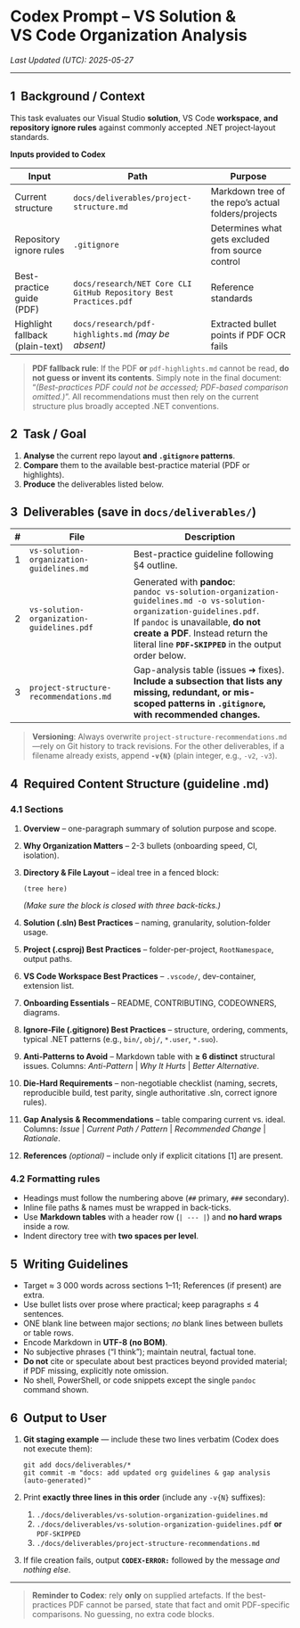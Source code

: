 # Codex Prompt – VS Solution & VS Code Organization Analysis

*Last Updated (UTC): 2025-05-27*

---

## 1  Background / Context

This task evaluates our Visual Studio **solution**, VS Code **workspace**, **and repository ignore rules** against commonly accepted .NET project‑layout standards.

**Inputs provided to Codex**

| Input                           | Path                                                              | Purpose                                             |
| ------------------------------- | ----------------------------------------------------------------- | --------------------------------------------------- |
| Current structure               | `docs/deliverables/project-structure.md`                          | Markdown tree of the repo’s actual folders/projects |
| Repository ignore rules         | `.gitignore`                                                      | Determines what gets excluded from source control   |
| Best-practice guide (PDF)       | `docs/research/NET Core CLI GitHub Repository Best Practices.pdf` | Reference standards                                 |
| Highlight fallback (plain-text) | `docs/research/pdf-highlights.md` *(may be absent)*               | Extracted bullet points if PDF OCR fails            |

> **PDF fallback rule**: If the PDF **or** `pdf-highlights.md` cannot be read, **do not guess or invent its contents**. Simply note in the final document: “*(Best-practices PDF could not be accessed; PDF-based comparison omitted.)*”. All recommendations must then rely on the current structure plus broadly accepted .NET conventions.

## 2  Task / Goal

1. **Analyse** the current repo layout **and `.gitignore` patterns**.  
2. **Compare** them to the available best-practice material (PDF or highlights).  
3. **Produce** the deliverables listed below.

## 3  Deliverables (save in `docs/deliverables/`)

| # | File                                      | Description |
| - | ----------------------------------------- | ---------------------------------------------------------------------------------------------------------------------------------------------------------------------------------------------- |
| 1 | `vs-solution-organization-guidelines.md`  | Best-practice guideline following §4 outline. |
| 2 | `vs-solution-organization-guidelines.pdf` | Generated with **pandoc**:<br>`pandoc vs-solution-organization-guidelines.md -o vs-solution-organization-guidelines.pdf`.<br>If `pandoc` is unavailable, **do not create a PDF**. Instead return the literal line **`PDF-SKIPPED`** in the output order below. |
| 3 | `project-structure-recommendations.md`    | Gap-analysis table (issues ➜ fixes). **Include a subsection that lists any missing, redundant, or mis-scoped patterns in `.gitignore`, with recommended changes.** |

> **Versioning**: Always overwrite `project-structure-recommendations.md`—rely on Git history to track revisions. For the other deliverables, if a filename already exists, append **`-v{N}`** (plain integer, e.g., `-v2`, `-v3`).

## 4  Required Content Structure (guideline .md)

### 4.1 Sections

1. **Overview** – one-paragraph summary of solution purpose and scope.  
2. **Why Organization Matters** – 2-3 bullets (onboarding speed, CI, isolation).  
3. **Directory & File Layout** – ideal tree in a fenced block:

   ```text
   (tree here)
   ```

   *(Make sure the block is closed with three back-ticks.)*  
4. **Solution (.sln) Best Practices** – naming, granularity, solution-folder usage.  
5. **Project (.csproj) Best Practices** – folder-per-project, `RootNamespace`, output paths.  
6. **VS Code Workspace Best Practices** – `.vscode/`, dev-container, extension list.  
7. **Onboarding Essentials** – README, CONTRIBUTING, CODEOWNERS, diagrams.  
8. **Ignore-File (.gitignore) Best Practices** – structure, ordering, comments, typical .NET patterns (e.g., `bin/`, `obj/`, `*.user`, `*.suo`).  
9. **Anti-Patterns to Avoid** – Markdown table with **≥ 6 distinct** structural issues. Columns: *Anti-Pattern* | *Why It Hurts* | *Better Alternative*.  
10. **Die-Hard Requirements** – non-negotiable checklist (naming, secrets, reproducible build, test parity, single authoritative .sln, correct ignore rules).  
11. **Gap Analysis & Recommendations** – table comparing current vs. ideal. Columns: *Issue* | *Current Path / Pattern* | *Recommended Change* | *Rationale*.  
12. **References** *(optional)* – include only if explicit citations \[1] are present.

### 4.2 Formatting rules

* Headings must follow the numbering above (`##` primary, `###` secondary).  
* Inline file paths & names must be wrapped in back-ticks.  
* Use **Markdown tables** with a header row (`| --- |`) and **no hard wraps** inside a row.  
* Indent directory tree with **two spaces per level**.

## 5  Writing Guidelines

* Target ≈ 3 000 words across sections 1–11; References (if present) are extra.  
* Use bullet lists over prose where practical; keep paragraphs ≤ 4 sentences.  
* ONE blank line between major sections; *no* blank lines between bullets or table rows.  
* Encode Markdown in **UTF-8 (no BOM)**.  
* No subjective phrases (“I think”); maintain neutral, factual tone.  
* **Do not** cite or speculate about best practices beyond provided material; if PDF missing, explicitly note omission.  
* No shell, PowerShell, or code snippets except the single `pandoc` command shown.

## 6  Output to User

1. **Git staging example** — include these two lines verbatim (Codex does not execute them):

   ```text
   git add docs/deliverables/*
   git commit -m "docs: add updated org guidelines & gap analysis (auto-generated)"
   ```
2. Print **exactly three lines** **in this order** (include any `-v{N}` suffixes):

   1. `./docs/deliverables/vs-solution-organization-guidelines.md`  
   2. `./docs/deliverables/vs-solution-organization-guidelines.pdf` **or** `PDF-SKIPPED`  
   3. `./docs/deliverables/project-structure-recommendations.md`
3. If file creation fails, output **`CODEX-ERROR:`** followed by the message *and nothing else*.

---

> **Reminder to Codex**: rely **only** on supplied artefacts. If the best-practices PDF cannot be parsed, state that fact and omit PDF-specific comparisons. No guessing, no extra code blocks.
